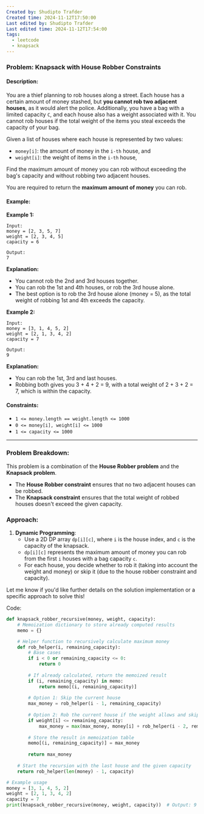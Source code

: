 ```yaml
---
Created by: Shudipto Trafder
Created time: 2024-11-12T17:50:00
Last edited by: Shudipto Trafder
Last edited time: 2024-11-12T17:54:00
tags:
  - leetcode
  - knapsack
---
```


### Problem: Knapsack with House Robber Constraints

#### Description:
You are a thief planning to rob houses along a street. Each house has a certain amount of money stashed, but **you cannot rob two adjacent houses**, as it would alert the police. Additionally, you have a bag with a limited capacity `C`, and each house also has a weight associated with it. You cannot rob houses if the total weight of the items you steal exceeds the capacity of your bag.

Given a list of houses where each house is represented by two values: 
- `money[i]`: the amount of money in the `i-th` house, and
- `weight[i]`: the weight of items in the `i-th` house, 

Find the maximum amount of money you can rob without exceeding the bag's capacity and without robbing two adjacent houses.

You are required to return the **maximum amount of money** you can rob.

#### Example:

**Example 1:**

```
Input:
money = [2, 3, 5, 7]
weight = [2, 3, 4, 5]
capacity = 6

Output:
7
```

**Explanation:**
- You cannot rob the 2nd and 3rd houses together.
- You can rob the 1st and 4th houses, or rob the 3rd house alone.
- The best option is to rob the 3rd house alone (money = 5), as the total weight of robbing 1st and 4th exceeds the capacity.

**Example 2:**

```
Input:
money = [3, 1, 4, 5, 2]
weight = [2, 1, 3, 4, 2]
capacity = 7

Output:
9
```

**Explanation:**
- You can rob the 1st, 3rd and last houses.
- Robbing both gives you 3 + 4 + 2 = 9, with a total weight of 2 + 3 + 2 = 7, which is within the capacity.

#### Constraints:
- `1 <= money.length == weight.length <= 1000`
- `0 <= money[i], weight[i] <= 1000`
- `1 <= capacity <= 1000`

---

### Problem Breakdown:
This problem is a combination of the **House Robber problem** and the **Knapsack problem**.

- The **House Robber constraint** ensures that no two adjacent houses can be robbed.
- The **Knapsack constraint** ensures that the total weight of robbed houses doesn't exceed the given capacity.

### Approach:

1. **Dynamic Programming**:
   - Use a 2D DP array `dp[i][c]`, where `i` is the house index, and `c` is the capacity of the knapsack.
   - `dp[i][c]` represents the maximum amount of money you can rob from the first `i` houses with a bag capacity `c`.
   - For each house, you decide whether to rob it (taking into account the weight and money) or skip it (due to the house robber constraint and capacity).

Let me know if you'd like further details on the solution implementation or a specific approach to solve this!

Code:
```python
def knapsack_robber_recursive(money, weight, capacity):
    # Memoization dictionary to store already computed results
    memo = {}

    # Helper function to recursively calculate maximum money
    def rob_helper(i, remaining_capacity):
        # Base cases
        if i < 0 or remaining_capacity <= 0:
            return 0
        
        # If already calculated, return the memoized result
        if (i, remaining_capacity) in memo:
            return memo[(i, remaining_capacity)]
        
        # Option 1: Skip the current house
        max_money = rob_helper(i - 1, remaining_capacity)
        
        # Option 2: Rob the current house if the weight allows and skip the previous house
        if weight[i] <= remaining_capacity:
            max_money = max(max_money, money[i] + rob_helper(i - 2, remaining_capacity - weight[i]))
        
        # Store the result in memoization table
        memo[(i, remaining_capacity)] = max_money
        
        return max_money
    
    # Start the recursion with the last house and the given capacity
    return rob_helper(len(money) - 1, capacity)

# Example usage
money = [3, 1, 4, 5, 2]
weight = [2, 1, 3, 4, 2]
capacity = 7
print(knapsack_robber_recursive(money, weight, capacity))  # Output: 9
```